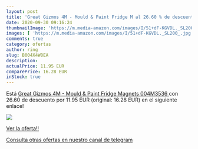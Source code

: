 ```yaml
---
layout: post
title: 'Great Gizmos 4M - Mould & Paint Fridge M al 26.60 % de descuento'
date: 2020-09-30 09:16:24
thumbnailImage: 'https://m.media-amazon.com/images/I/51+dF-KGVDL._SL200_.jpg'
images: [ 'https://m.media-amazon.com/images/I/51+dF-KGVDL._SL200_.jpg' ]
comments: true
category: ofertas
author: ring
slug: B004X4W8EA
description:
actualPrice: 11.95 EUR
comparePrice: 16.28 EUR
inStock: true
---
```


Está [Great Gizmos 4M - Mould & Paint Fridge Magnets  004M3536 ](https://www.amazon.com/dp/B004X4W8EA/?tag=redken08-20) con 26.60 de descuento por 11.95 EUR (original: 16.28 EUR) en el siguiente enlace!

[![](https://m.media-amazon.com/images/I/51+dF-KGVDL._SL200_.jpg)](https://www.amazon.com/dp/B004X4W8EA/?tag=redken08-20)

[Ver la oferta!!](https://www.amazon.com/dp/B004X4W8EA/?tag=redken08-20)

[Consulta otras ofertas en nuestro canal de telegram](https://t.me/s/ofertas25)
